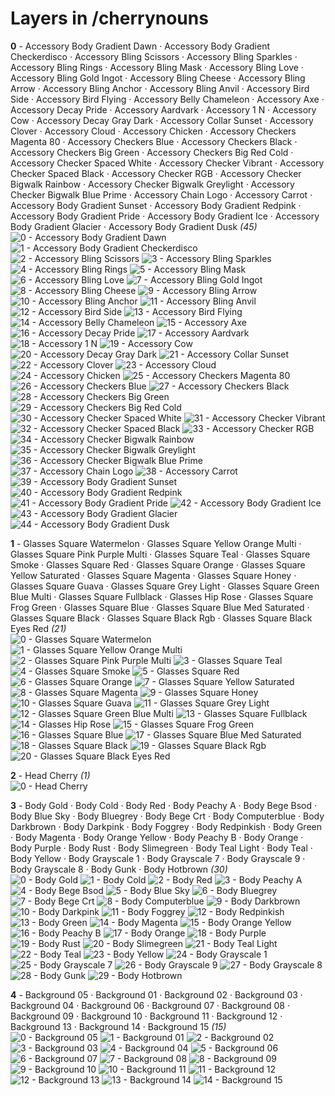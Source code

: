 # Layers in /cherrynouns

**0** -  Accessory Body Gradient Dawn · Accessory Body Gradient Checkerdisco · Accessory Bling Scissors · Accessory Bling Sparkles · Accessory Bling Rings · Accessory Bling Mask · Accessory Bling Love · Accessory Bling Gold Ingot · Accessory Bling Cheese · Accessory Bling Arrow · Accessory Bling Anchor · Accessory Bling Anvil · Accessory Bird Side · Accessory Bird Flying · Accessory Belly Chameleon · Accessory Axe · Accessory Decay Pride · Accessory Aardvark · Accessory 1 N · Accessory Cow · Accessory Decay Gray Dark · Accessory Collar Sunset · Accessory Clover · Accessory Cloud · Accessory Chicken · Accessory Checkers Magenta 80 · Accessory Checkers Blue · Accessory Checkers Black · Accessory Checkers Big Green · Accessory Checkers Big Red Cold · Accessory Checker Spaced White · Accessory Checker Vibrant · Accessory Checker Spaced Black · Accessory Checker RGB · Accessory Checker Bigwalk Rainbow · Accessory Checker Bigwalk Greylight · Accessory Checker Bigwalk Blue Prime · Accessory Chain Logo · Accessory Carrot · Accessory Body Gradient Sunset · Accessory Body Gradient Redpink · Accessory Body Gradient Pride · Accessory Body Gradient Ice · Accessory Body Gradient Glacier · Accessory Body Gradient Dusk  _(45)_ <br>
![](0_0.png "0 - Accessory Body Gradient Dawn") 
![](0_1.png "1 - Accessory Body Gradient Checkerdisco") 
![](0_2.png "2 - Accessory Bling Scissors") 
![](0_3.png "3 - Accessory Bling Sparkles") 
![](0_4.png "4 - Accessory Bling Rings") 
![](0_5.png "5 - Accessory Bling Mask") 
![](0_6.png "6 - Accessory Bling Love") 
![](0_7.png "7 - Accessory Bling Gold Ingot") 
![](0_8.png "8 - Accessory Bling Cheese") 
![](0_9.png "9 - Accessory Bling Arrow") 
![](0_10.png "10 - Accessory Bling Anchor") 
![](0_11.png "11 - Accessory Bling Anvil") 
![](0_12.png "12 - Accessory Bird Side") 
![](0_13.png "13 - Accessory Bird Flying") 
![](0_14.png "14 - Accessory Belly Chameleon") 
![](0_15.png "15 - Accessory Axe") 
![](0_16.png "16 - Accessory Decay Pride") 
![](0_17.png "17 - Accessory Aardvark") 
![](0_18.png "18 - Accessory 1 N") 
![](0_19.png "19 - Accessory Cow") 
![](0_20.png "20 - Accessory Decay Gray Dark") 
![](0_21.png "21 - Accessory Collar Sunset") 
![](0_22.png "22 - Accessory Clover") 
![](0_23.png "23 - Accessory Cloud") 
![](0_24.png "24 - Accessory Chicken") 
![](0_25.png "25 - Accessory Checkers Magenta 80") 
![](0_26.png "26 - Accessory Checkers Blue") 
![](0_27.png "27 - Accessory Checkers Black") 
![](0_28.png "28 - Accessory Checkers Big Green") 
![](0_29.png "29 - Accessory Checkers Big Red Cold") 
![](0_30.png "30 - Accessory Checker Spaced White") 
![](0_31.png "31 - Accessory Checker Vibrant") 
![](0_32.png "32 - Accessory Checker Spaced Black") 
![](0_33.png "33 - Accessory Checker RGB") 
![](0_34.png "34 - Accessory Checker Bigwalk Rainbow") 
![](0_35.png "35 - Accessory Checker Bigwalk Greylight") 
![](0_36.png "36 - Accessory Checker Bigwalk Blue Prime") 
![](0_37.png "37 - Accessory Chain Logo") 
![](0_38.png "38 - Accessory Carrot") 
![](0_39.png "39 - Accessory Body Gradient Sunset") 
![](0_40.png "40 - Accessory Body Gradient Redpink") 
![](0_41.png "41 - Accessory Body Gradient Pride") 
![](0_42.png "42 - Accessory Body Gradient Ice") 
![](0_43.png "43 - Accessory Body Gradient Glacier") 
![](0_44.png "44 - Accessory Body Gradient Dusk") 


**1** -  Glasses Square Watermelon · Glasses Square Yellow Orange Multi · Glasses Square Pink Purple Multi · Glasses Square Teal · Glasses Square Smoke · Glasses Square Red · Glasses Square Orange · Glasses Square Yellow Saturated · Glasses Square Magenta · Glasses Square Honey · Glasses Square Guava · Glasses Square Grey Light · Glasses Square Green Blue Multi · Glasses Square Fullblack · Glasses Hip Rose · Glasses Square Frog Green · Glasses Square Blue · Glasses Square Blue Med Saturated · Glasses Square Black · Glasses Square Black Rgb · Glasses Square Black Eyes Red  _(21)_ <br>
![](1_0.png "0 - Glasses Square Watermelon") 
![](1_1.png "1 - Glasses Square Yellow Orange Multi") 
![](1_2.png "2 - Glasses Square Pink Purple Multi") 
![](1_3.png "3 - Glasses Square Teal") 
![](1_4.png "4 - Glasses Square Smoke") 
![](1_5.png "5 - Glasses Square Red") 
![](1_6.png "6 - Glasses Square Orange") 
![](1_7.png "7 - Glasses Square Yellow Saturated") 
![](1_8.png "8 - Glasses Square Magenta") 
![](1_9.png "9 - Glasses Square Honey") 
![](1_10.png "10 - Glasses Square Guava") 
![](1_11.png "11 - Glasses Square Grey Light") 
![](1_12.png "12 - Glasses Square Green Blue Multi") 
![](1_13.png "13 - Glasses Square Fullblack") 
![](1_14.png "14 - Glasses Hip Rose") 
![](1_15.png "15 - Glasses Square Frog Green") 
![](1_16.png "16 - Glasses Square Blue") 
![](1_17.png "17 - Glasses Square Blue Med Saturated") 
![](1_18.png "18 - Glasses Square Black") 
![](1_19.png "19 - Glasses Square Black Rgb") 
![](1_20.png "20 - Glasses Square Black Eyes Red") 


**2** -  Head Cherry  _(1)_ <br>
![](2_0.png "0 - Head Cherry") 


**3** -  Body Gold · Body Cold · Body Red · Body Peachy A · Body Bege Bsod · Body Blue Sky · Body Bluegrey · Body Bege Crt · Body Computerblue · Body Darkbrown · Body Darkpink · Body Foggrey · Body Redpinkish · Body Green · Body Magenta · Body Orange Yellow · Body Peachy B · Body Orange · Body Purple · Body Rust · Body Slimegreen · Body Teal Light · Body Teal · Body Yellow · Body Grayscale 1 · Body Grayscale 7 · Body Grayscale 9 · Body Grayscale 8 · Body Gunk · Body Hotbrown  _(30)_ <br>
![](3_0.png "0 - Body Gold") 
![](3_1.png "1 - Body Cold") 
![](3_2.png "2 - Body Red") 
![](3_3.png "3 - Body Peachy A") 
![](3_4.png "4 - Body Bege Bsod") 
![](3_5.png "5 - Body Blue Sky") 
![](3_6.png "6 - Body Bluegrey") 
![](3_7.png "7 - Body Bege Crt") 
![](3_8.png "8 - Body Computerblue") 
![](3_9.png "9 - Body Darkbrown") 
![](3_10.png "10 - Body Darkpink") 
![](3_11.png "11 - Body Foggrey") 
![](3_12.png "12 - Body Redpinkish") 
![](3_13.png "13 - Body Green") 
![](3_14.png "14 - Body Magenta") 
![](3_15.png "15 - Body Orange Yellow") 
![](3_16.png "16 - Body Peachy B") 
![](3_17.png "17 - Body Orange") 
![](3_18.png "18 - Body Purple") 
![](3_19.png "19 - Body Rust") 
![](3_20.png "20 - Body Slimegreen") 
![](3_21.png "21 - Body Teal Light") 
![](3_22.png "22 - Body Teal") 
![](3_23.png "23 - Body Yellow") 
![](3_24.png "24 - Body Grayscale 1") 
![](3_25.png "25 - Body Grayscale 7") 
![](3_26.png "26 - Body Grayscale 9") 
![](3_27.png "27 - Body Grayscale 8") 
![](3_28.png "28 - Body Gunk") 
![](3_29.png "29 - Body Hotbrown") 


**4** -  Background 05 · Background 01 · Background 02 · Background 03 · Background 04 · Background 06 · Background 07 · Background 08 · Background 09 · Background 10 · Background 11 · Background 12 · Background 13 · Background 14 · Background 15  _(15)_ <br>
![](4_0.png "0 - Background 05") 
![](4_1.png "1 - Background 01") 
![](4_2.png "2 - Background 02") 
![](4_3.png "3 - Background 03") 
![](4_4.png "4 - Background 04") 
![](4_5.png "5 - Background 06") 
![](4_6.png "6 - Background 07") 
![](4_7.png "7 - Background 08") 
![](4_8.png "8 - Background 09") 
![](4_9.png "9 - Background 10") 
![](4_10.png "10 - Background 11") 
![](4_11.png "11 - Background 12") 
![](4_12.png "12 - Background 13") 
![](4_13.png "13 - Background 14") 
![](4_14.png "14 - Background 15") 


